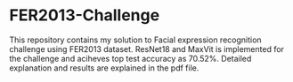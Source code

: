 # FER2013-Challenge
This repository contains my solution to Facial expression recognition challenge using FER2013 dataset. ResNet18 and MaxVit is implemented for the challenge and aciheves top test accuracy as 70.52%. Detailed explanation and results are explained in the pdf file.

